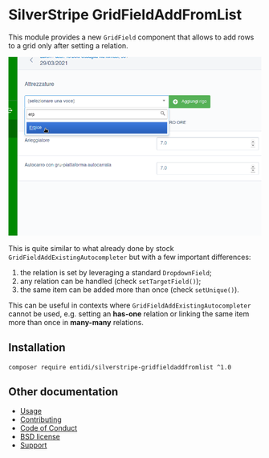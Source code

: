 SilverStripe GridFieldAddFromList
=================================

This module provides a new `GridField` component that allows to add rows
to a grid only after setting a relation.

![Screenshot of GridFieldAddFromList](docs/it/screenshot.png)

This is quite similar to what already done by stock
`GridFieldAddExistingAutocompleter` but with a few important
differences:

1. the relation is set by leveraging a standard `DropdownField`;
2. any relation can be handled (check `setTargetField()`);
3. the same item can be added more than once (check `setUnique()`).

This can be useful in contexts where `GridFieldAddExistingAutocompleter`
cannot be used, e.g. setting an **has-one** relation or linking the same
item more than once in **many-many** relations.

Installation
------------

    composer require entidi/silverstripe-gridfieldaddfromlist ^1.0

Other documentation
-------------------

* [Usage](docs/en/usage.md)
* [Contributing](CONTRIBUTING.md)
* [Code of Conduct](https://docs.silverstripe.org/en/contributing/code_of_conduct)
* [BSD license](LICENSE.md)
* [Support](docs/en/support.md)
